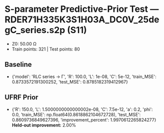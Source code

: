 # S-parameter Predictive-Prior Test — RDER71H335K3S1H03A_DC0V_25degC_series.s2p (S11)
- Z0: 50.00 Ω
- Train points: 321  |  Test points: 80

## Baseline
- {'model': 'RLC series -> Γ', 'R': 100.0, 'L': 1e-08, 'C': 5e-12, 'train_MSE': 0.8733572191300252, 'test_MSE': 0.8785182319412967}

## UFRF Prior
- {'R': 150.0, 'L': 1.5000000000000002e-08, 'C': 7.5e-12, 'a': 0.2, 'phi': 0.0, 'train_MSE': np.float64(0.8618862104672728), 'test_MSE': 0.8609736849627396, 'improvement_percent': 1.9970612265824277}
**Held-out improvement:** 2.00%